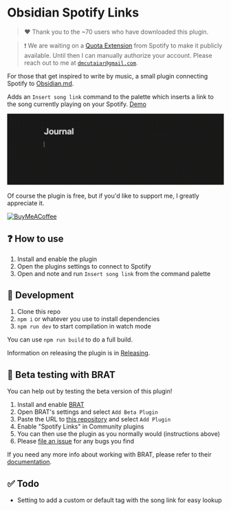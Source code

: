 # Obsidian Spotify Links

> ❤️ Thank you to the ~70 users who have downloaded this plugin.

> ❗️ We are waiting on a [Quota Extension](https://github.com/Cutaiar/obsidian-spotify-links/issues/5) from Spotify to make it publicly available. Until then I can manually authorize your account. Please reach out to me at [`dmcutaiar@gmail.com`](mailto:dmcutaiar@gmail.com).

For those that get inspired to write by music, a small plugin connecting Spotify to [Obsidian.md](https://obsidian.md/).

Adds an `Insert song link` command to the palette which inserts a link to the song currently playing on your Spotify. [Demo](https://www.youtube.com/watch?v=Qzs3ssqKk2Y)

<a href="https://www.youtube.com/watch?v=Qzs3ssqKk2Y">![GIF Demo](./obsidian-spotify-links-demo.gif)</a>

Of course the plugin is free, but if you'd like to support me, I greatly appreciate it.

[<img src="https://cdn.buymeacoffee.com/buttons/v2/default-yellow.png" alt="BuyMeACoffee" width="120">](https://www.buymeacoffee.com/cutaiar)

## ❓ How to use

1. Install and enable the plugin
2. Open the plugins settings to connect to Spotify
3. Open and note and run `Insert song link` from the command palette

## 🔨 Development

1. Clone this repo
2. `npm i` or whatever you use to install dependencies
3. `npm run dev` to start compilation in watch mode

You can use `npm run build` to do a full build.

Information on releasing the plugin is in [Releasing](./Releasing.md).

## 👶 Beta testing with BRAT

You can help out by testing the beta version of this plugin!

1. Install and enable [BRAT](https://github.com/TfTHacker/obsidian42-brat)
2. Open BRAT's settings and select `Add Beta Plugin`
3. Paste the URL to [this repository](https://github.com/Cutaiar/obsidian-spotify-links) and select `Add Plugin`
4. Enable "Spotify Links" in Community plugins
5. You can then use the plugin as you normally would (instructions above)
6. Please [file an issue](https://github.com/Cutaiar/obsidian-spotify-links/issues/new) for any bugs you find

If you need any more info about working with BRAT, please refer to their [documentation](https://tfthacker.com/Obsidian+Plugins+by+TfTHacker/BRAT+-+Beta+Reviewer's+Auto-update+Tool/Quick+guide+for+using+BRAT).

## ✅ Todo

- Setting to add a custom or default tag with the song link for easy lookup
